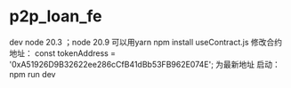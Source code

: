 # p2p_loan_fe

dev
node 20.3   ；node 20.9 可以用yarn 
npm install
useContract.js  修改合约地址： const tokenAddress = '0xA51926D9B32622ee286cCfB41dBb53FB962E074E'; 为最新地址
启动：
npm run dev
